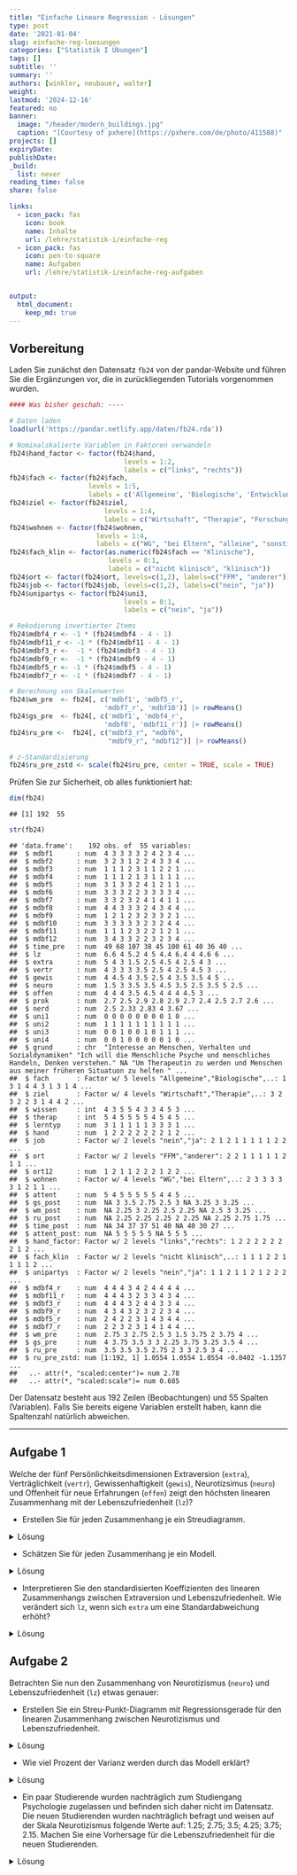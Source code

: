```yaml
---
title: "Einfache Lineare Regression - Lösungen" 
type: post
date: '2021-01-04' 
slug: einfache-reg-loesungen 
categories: ["Statistik I Übungen"] 
tags: [] 
subtitle: ''
summary: '' 
authors: [winkler, neubauer, walter] 
weight: 
lastmod: '2024-12-16'
featured: no
banner:
  image: "/header/modern_buildings.jpg"
  caption: "[Courtesy of pxhere](https://pxhere.com/de/photo/411588)"
projects: []
expiryDate: 
publishDate: 
_build:
  list: never
reading_time: false
share: false

links:
  - icon_pack: fas
    icon: book
    name: Inhalte
    url: /lehre/statistik-i/einfache-reg
  - icon_pack: fas
    icon: pen-to-square
    name: Aufgaben
    url: /lehre/statistik-i/einfache-reg-aufgaben


output:
  html_document:
    keep_md: true
---
```




## Vorbereitung

Laden Sie zunächst den Datensatz `fb24` von der pandar-Website und führen Sie die Ergänzungen vor, die in zurückliegenden Tutorials vorgenommen wurden. 


```r
#### Was bisher geschah: ----

# Daten laden
load(url('https://pandar.netlify.app/daten/fb24.rda'))  

# Nominalskalierte Variablen in Faktoren verwandeln
fb24$hand_factor <- factor(fb24$hand,
                             levels = 1:2,
                             labels = c("links", "rechts"))
fb24$fach <- factor(fb24$fach,
                    levels = 1:5,
                    labels = c('Allgemeine', 'Biologische', 'Entwicklung', 'Klinische', 'Diag./Meth.'))
fb24$ziel <- factor(fb24$ziel,
                        levels = 1:4,
                        labels = c("Wirtschaft", "Therapie", "Forschung", "Andere"))
fb24$wohnen <- factor(fb24$wohnen, 
                      levels = 1:4, 
                      labels = c("WG", "bei Eltern", "alleine", "sonstiges"))
fb24$fach_klin <- factor(as.numeric(fb24$fach == "Klinische"),
                         levels = 0:1,
                         labels = c("nicht klinisch", "klinisch"))
fb24$ort <- factor(fb24$ort, levels=c(1,2), labels=c("FFM", "anderer"))
fb24$job <- factor(fb24$job, levels=c(1,2), labels=c("nein", "ja"))
fb24$unipartys <- factor(fb24$uni3,
                             levels = 0:1,
                             labels = c("nein", "ja"))

# Rekodierung invertierter Items
fb24$mdbf4_r <- -1 * (fb24$mdbf4 - 4 - 1)
fb24$mdbf11_r <- -1 * (fb24$mdbf11 - 4 - 1)
fb24$mdbf3_r <-  -1 * (fb24$mdbf3 - 4 - 1)
fb24$mdbf9_r <-  -1 * (fb24$mdbf9 - 4 - 1)
fb24$mdbf5_r <- -1 * (fb24$mdbf5 - 4 - 1)
fb24$mdbf7_r <- -1 * (fb24$mdbf7 - 4 - 1)

# Berechnung von Skalenwerten
fb24$wm_pre  <- fb24[, c('mdbf1', 'mdbf5_r', 
                        'mdbf7_r', 'mdbf10')] |> rowMeans()
fb24$gs_pre  <- fb24[, c('mdbf1', 'mdbf4_r', 
                        'mdbf8', 'mdbf11_r')] |> rowMeans()
fb24$ru_pre <-  fb24[, c("mdbf3_r", "mdbf6", 
                         "mdbf9_r", "mdbf12")] |> rowMeans()

# z-Standardisierung
fb24$ru_pre_zstd <- scale(fb24$ru_pre, center = TRUE, scale = TRUE)
```

Prüfen Sie zur Sicherheit, ob alles funktioniert hat: 


```r
dim(fb24)
```

```
## [1] 192  55
```

```r
str(fb24)
```

```
## 'data.frame':	192 obs. of  55 variables:
##  $ mdbf1      : num  4 3 3 3 3 2 4 2 3 4 ...
##  $ mdbf2      : num  3 2 3 1 2 2 4 3 3 4 ...
##  $ mdbf3      : num  1 1 1 2 3 1 1 2 2 1 ...
##  $ mdbf4      : num  1 1 1 2 1 3 1 1 1 1 ...
##  $ mdbf5      : num  3 1 3 3 2 4 1 2 1 1 ...
##  $ mdbf6      : num  3 3 3 2 2 3 3 3 3 4 ...
##  $ mdbf7      : num  3 3 2 3 2 4 1 4 1 1 ...
##  $ mdbf8      : num  4 4 3 3 3 2 4 3 4 4 ...
##  $ mdbf9      : num  1 2 1 2 3 2 3 3 2 1 ...
##  $ mdbf10     : num  3 3 3 3 3 2 3 2 4 4 ...
##  $ mdbf11     : num  1 1 1 2 3 2 2 1 2 1 ...
##  $ mdbf12     : num  3 4 3 3 2 2 3 2 3 4 ...
##  $ time_pre   : num  49 68 107 38 45 100 61 40 36 40 ...
##  $ lz         : num  6.6 4 5.2 4 5 4.4 6.4 4 4.6 6 ...
##  $ extra      : num  5 4 3 1.5 2.5 4.5 4 2.5 4 3 ...
##  $ vertr      : num  4 3 3 3 3.5 2.5 4 2.5 4.5 3 ...
##  $ gewis      : num  4 4.5 4 3.5 2.5 4 3.5 3.5 4 5 ...
##  $ neuro      : num  1.5 3 3.5 3.5 4.5 3.5 2.5 3.5 5 2.5 ...
##  $ offen      : num  4 4 4 3.5 4.5 4 4 4 4.5 3 ...
##  $ prok       : num  2.7 2.5 2.9 2.8 2.9 2.7 2.4 2.5 2.7 2.6 ...
##  $ nerd       : num  2.5 2.33 2.83 4 3.67 ...
##  $ uni1       : num  0 0 0 0 0 0 0 0 1 0 ...
##  $ uni2       : num  1 1 1 1 1 1 1 1 1 1 ...
##  $ uni3       : num  0 0 1 0 0 1 0 1 1 1 ...
##  $ uni4       : num  0 0 1 0 0 0 0 0 1 0 ...
##  $ grund      : chr  "Interesse an Menschen, Verhalten und Sozialdynamiken" "Ich will die Menschliche Psyche und menschliches Handeln, Denken verstehen." NA "Um Therapeutin zu werden und Menschen aus meiner früheren Situatuon zu helfen " ...
##  $ fach       : Factor w/ 5 levels "Allgemeine","Biologische",..: 1 3 1 4 4 3 1 3 1 4 ...
##  $ ziel       : Factor w/ 4 levels "Wirtschaft","Therapie",..: 3 2 3 2 2 3 1 4 4 2 ...
##  $ wissen     : int  4 3 5 5 4 3 3 4 5 3 ...
##  $ therap     : int  5 4 5 5 5 5 4 5 4 5 ...
##  $ lerntyp    : num  3 1 1 1 1 1 3 3 3 1 ...
##  $ hand       : num  1 2 2 2 2 2 2 2 1 2 ...
##  $ job        : Factor w/ 2 levels "nein","ja": 2 1 2 1 1 1 1 1 2 2 ...
##  $ ort        : Factor w/ 2 levels "FFM","anderer": 2 2 1 1 1 1 1 2 1 1 ...
##  $ ort12      : num  1 2 1 1 2 2 2 1 2 2 ...
##  $ wohnen     : Factor w/ 4 levels "WG","bei Eltern",..: 2 3 3 3 3 3 1 2 1 1 ...
##  $ attent     : num  5 4 5 5 5 5 5 4 4 5 ...
##  $ gs_post    : num  NA 3 3.5 2.75 2.5 3 NA 3.25 3 3.25 ...
##  $ wm_post    : num  NA 2.25 3 2.25 2.5 2.25 NA 2.5 3 3.25 ...
##  $ ru_post    : num  NA 2.25 2.25 2.25 2 2.25 NA 2.25 2.75 1.75 ...
##  $ time_post  : num  NA 34 37 37 51 40 NA 40 30 27 ...
##  $ attent_post: num  NA 5 5 5 5 5 NA 5 5 5 ...
##  $ hand_factor: Factor w/ 2 levels "links","rechts": 1 2 2 2 2 2 2 2 1 2 ...
##  $ fach_klin  : Factor w/ 2 levels "nicht klinisch",..: 1 1 1 2 2 1 1 1 1 2 ...
##  $ unipartys  : Factor w/ 2 levels "nein","ja": 1 1 2 1 1 2 1 2 2 2 ...
##  $ mdbf4_r    : num  4 4 4 3 4 2 4 4 4 4 ...
##  $ mdbf11_r   : num  4 4 4 3 2 3 3 4 3 4 ...
##  $ mdbf3_r    : num  4 4 4 3 2 4 4 3 3 4 ...
##  $ mdbf9_r    : num  4 3 4 3 2 3 2 2 3 4 ...
##  $ mdbf5_r    : num  2 4 2 2 3 1 4 3 4 4 ...
##  $ mdbf7_r    : num  2 2 3 2 3 1 4 1 4 4 ...
##  $ wm_pre     : num  2.75 3 2.75 2.5 3 1.5 3.75 2 3.75 4 ...
##  $ gs_pre     : num  4 3.75 3.5 3 3 2.25 3.75 3.25 3.5 4 ...
##  $ ru_pre     : num  3.5 3.5 3.5 2.75 2 3 3 2.5 3 4 ...
##  $ ru_pre_zstd: num [1:192, 1] 1.0554 1.0554 1.0554 -0.0402 -1.1357 ...
##   ..- attr(*, "scaled:center")= num 2.78
##   ..- attr(*, "scaled:scale")= num 0.685
```

Der Datensatz besteht aus 192 Zeilen (Beobachtungen) und 55 Spalten (Variablen). Falls Sie bereits eigene Variablen erstellt haben, kann die Spaltenzahl natürlich abweichen.

***
    
   
## Aufgabe 1
Welche der fünf Persönlichkeitsdimensionen Extraversion (`extra`), Verträglichkeit (`vertr`), Gewissenhaftigkeit (`gewis`), Neurotizsimus (`neuro`) und Offenheit für neue Erfahrungen (`offen`) zeigt den höchsten linearen Zusammenhang mit der Lebenszufriedenheit (`lz`)?

  * Erstellen Sie für jeden Zusammenhang je ein Streudiagramm.

<details><summary>Lösung</summary>

**`extra`:**

```r
plot(fb24$extra, fb24$lz, xlim = c(0, 6), ylim = c(0, 7), pch = 19)
```

![](/lehre/statistik-i/einfache-reg-loesungen_files/figure-html/unnamed-chunk-3-1.png)<!-- -->

**`vertr`:**

```r
plot(fb24$vertr, fb24$lz, xlim = c(0, 6), ylim = c(0, 7), pch = 19)
```

![](/lehre/statistik-i/einfache-reg-loesungen_files/figure-html/unnamed-chunk-4-1.png)<!-- -->

**`gewis`:**

```r
plot(fb24$gewis, fb24$lz, xlim = c(0, 6), ylim = c(0, 7), pch = 19)
```

![](/lehre/statistik-i/einfache-reg-loesungen_files/figure-html/unnamed-chunk-5-1.png)<!-- -->

**`neuro`:**

```r
plot(fb24$neuro, fb24$lz, xlim = c(0, 6), ylim = c(0, 7), pch = 19)
```

![](/lehre/statistik-i/einfache-reg-loesungen_files/figure-html/unnamed-chunk-6-1.png)<!-- -->

**`intel`:**

```r
plot(fb24$offen, fb24$lz, xlim = c(0, 6), ylim = c(0, 7), pch = 19)
```

![](/lehre/statistik-i/einfache-reg-loesungen_files/figure-html/unnamed-chunk-7-1.png)<!-- -->

</details>

  * Schätzen Sie für jeden Zusammenhang je ein Modell.

<details><summary>Lösung</summary>

**`extra`:**

```r
fme <- lm(lz ~ extra, fb24)
summary(fme)
```

```
## 
## Call:
## lm(formula = lz ~ extra, data = fb24)
## 
## Residuals:
##     Min      1Q  Median 
## -3.0204 -0.6463  0.1537 
##      3Q     Max 
##  0.7408  2.0572 
## 
## Coefficients:
##             Estimate
## (Intercept)  3.43939
## extra        0.45172
##             Std. Error
## (Intercept)    0.25842
## extra          0.07532
##             t value Pr(>|t|)
## (Intercept)  13.309  < 2e-16
## extra         5.998 9.99e-09
##                
## (Intercept) ***
## extra       ***
## ---
## Signif. codes:  
##   0 '***' 0.001 '**' 0.01
##   '*' 0.05 '.' 0.1 ' ' 1
## 
## Residual standard error: 1.057 on 189 degrees of freedom
##   (1 Beobachtung als fehlend gelöscht)
## Multiple R-squared:  0.1599,	Adjusted R-squared:  0.1554 
## F-statistic: 35.97 on 1 and 189 DF,  p-value: 9.992e-09
```

**`vertr`:**

```r
fmv <- lm(lz ~ vertr, fb24)
summary(fmv)
```

```
## 
## Call:
## lm(formula = lz ~ vertr, data = fb24)
## 
## Residuals:
##      Min       1Q   Median 
## -3.04951 -0.67250  0.07616 
##       3Q      Max 
##  0.85049  2.12750 
## 
## Coefficients:
##             Estimate
## (Intercept)   4.0442
## vertr         0.2513
##             Std. Error
## (Intercept)     0.3588
## vertr           0.1003
##             t value Pr(>|t|)
## (Intercept)  11.271   <2e-16
## vertr         2.507    0.013
##                
## (Intercept) ***
## vertr       *  
## ---
## Signif. codes:  
##   0 '***' 0.001 '**' 0.01
##   '*' 0.05 '.' 0.1 ' ' 1
## 
## Residual standard error: 1.134 on 189 degrees of freedom
##   (1 Beobachtung als fehlend gelöscht)
## Multiple R-squared:  0.03218,	Adjusted R-squared:  0.02706 
## F-statistic: 6.285 on 1 and 189 DF,  p-value: 0.01302
```

**`gewis`:**

```r
fmg <- lm(lz ~ gewis, fb24)
summary(fmg)
```

```
## 
## Call:
## lm(formula = lz ~ gewis, data = fb24)
## 
## Residuals:
##     Min      1Q  Median 
## -3.0219 -0.6895  0.1105 
##      3Q     Max 
##  0.8766  2.2090 
## 
## Coefficients:
##             Estimate
## (Intercept)  3.76025
## gewis        0.33232
##             Std. Error
## (Intercept)    0.32588
## gewis          0.09049
##             t value Pr(>|t|)
## (Intercept)  11.539  < 2e-16
## gewis         3.673 0.000312
##                
## (Intercept) ***
## gewis       ***
## ---
## Signif. codes:  
##   0 '***' 0.001 '**' 0.01
##   '*' 0.05 '.' 0.1 ' ' 1
## 
## Residual standard error: 1.114 on 189 degrees of freedom
##   (1 Beobachtung als fehlend gelöscht)
## Multiple R-squared:  0.06661,	Adjusted R-squared:  0.06167 
## F-statistic: 13.49 on 1 and 189 DF,  p-value: 0.0003125
```

**`neuro`:**

```r
fmn <- lm(lz ~ neuro, fb24)
summary(fmn)
```

```
## 
## Call:
## lm(formula = lz ~ neuro, data = fb24)
## 
## Residuals:
##     Min      1Q  Median 
## -2.7780 -0.7258  0.1699 
##      3Q     Max 
##  0.7481  2.2827 
## 
## Coefficients:
##             Estimate
## (Intercept)   6.6387
## neuro        -0.5043
##             Std. Error
## (Intercept)     0.2843
## neuro           0.0804
##             t value Pr(>|t|)
## (Intercept)  23.347  < 2e-16
## neuro        -6.272 2.37e-09
##                
## (Intercept) ***
## neuro       ***
## ---
## Signif. codes:  
##   0 '***' 0.001 '**' 0.01
##   '*' 0.05 '.' 0.1 ' ' 1
## 
## Residual standard error: 1.049 on 189 degrees of freedom
##   (1 Beobachtung als fehlend gelöscht)
## Multiple R-squared:  0.1723,	Adjusted R-squared:  0.1679 
## F-statistic: 39.34 on 1 and 189 DF,  p-value: 2.368e-09
```

**`intel`:**

```r
fmo <- lm(lz ~ offen, fb24)
summary(fmo)
```

```
## 
## Call:
## lm(formula = lz ~ offen, data = fb24)
## 
## Residuals:
##      Min       1Q   Median 
## -3.02651 -0.71322  0.01824 
##       3Q      Max 
##  0.81824  2.01824 
## 
## Coefficients:
##             Estimate
## (Intercept)  4.57896
## offen        0.08951
##             Std. Error
## (Intercept)    0.33563
## offen          0.08537
##             t value Pr(>|t|)
## (Intercept)  13.643   <2e-16
## offen         1.049    0.296
##                
## (Intercept) ***
## offen          
## ---
## Signif. codes:  
##   0 '***' 0.001 '**' 0.01
##   '*' 0.05 '.' 0.1 ' ' 1
## 
## Residual standard error: 1.149 on 189 degrees of freedom
##   (1 Beobachtung als fehlend gelöscht)
## Multiple R-squared:  0.005783,	Adjusted R-squared:  0.0005228 
## F-statistic: 1.099 on 1 and 189 DF,  p-value: 0.2957
```
Wenn wir die Koeffizienten der Modelle vergleichen, sehen wir, dass `extra` den stärksten linearen Zusammenhang mit `lz` aufweist (Hinweis: für den Vergleich der Modelle vergleichen wir den Determinationskoeffizienten der fünf Modelle = Multiple R-squared im R-Output! Dieser ist für das Modell mit dem Prädiktor Extraversion am höchsten)

</details>

  * Interpretieren Sie den standardisierten Koeffizienten des linearen Zusammenhangs zwischen Extraversion und Lebenszufriedenheit. Wie verändert sich `lz`, wenn sich `extra` um eine Standardabweichung erhöht?
 
<details><summary>Lösung</summary>

Für diese Aufgabe gibt es zwei Lösungsansätze.

1. Das Einbauen der scale()-Funktion in unser Regressionsmodell.

2. Das Verwenden der lm.beta()-Funktion aus dem gleichnamigen Paket.

Es gilt zu Beachten:
Wenn wir die Lösung zwischen den zwei Ansätzen vergleichen, ist der Wert des standardisierten Koeffizienten nicht exakt gleich.
Dies ist der Fall, weil bei der standardisierten Regression mithilfe der lm()- und scale()-Befehle, das Intercept noch mitgeschätzt wird und sich dadurch auch auf die Schätzung des Koeffizienten auswirkt. Dies sollte sich aber in der Regel erst in den hinteren Nachkommastellen auswirken, sodass es für die Interpretation der Größe des Koeffizienten für gewöhnlich keine relevante Rolle spielt.


Zu 1:

```r
sfme <- lm(scale(lz) ~ scale(extra), fb24)
sfme
```

```
## 
## Call:
## lm(formula = scale(lz) ~ scale(extra), data = fb24)
## 
## Coefficients:
##  (Intercept)  scale(extra)  
##   -5.044e-16     3.999e-01
```


Zu 2:

Für die Lösung der Aufgabe verwenden wir die lm.beta() Funktion. Diese stammt aus dem lm.beta-Paket, welches installiert und dann geladen werden muss.

```r
library(lm.beta)

sfme2 <- lm.beta(fme)
summary(sfme2)         # reg |> lm.beta() |> summary()
```

```
## 
## Call:
## lm(formula = lz ~ extra, data = fb24)
## 
## Residuals:
##     Min      1Q  Median 
## -3.0204 -0.6463  0.1537 
##      3Q     Max 
##  0.7408  2.0572 
## 
## Coefficients:
##             Estimate
## (Intercept)  3.43939
## extra        0.45172
##             Standardized
## (Intercept)           NA
## extra            0.39986
##             Std. Error
## (Intercept)    0.25842
## extra          0.07532
##             t value Pr(>|t|)
## (Intercept)  13.309  < 2e-16
## extra         5.998 9.99e-09
##                
## (Intercept) ***
## extra       ***
## ---
## Signif. codes:  
##   0 '***' 0.001 '**' 0.01
##   '*' 0.05 '.' 0.1 ' ' 1
## 
## Residual standard error: 1.057 on 189 degrees of freedom
##   (1 Beobachtung als fehlend gelöscht)
## Multiple R-squared:  0.1599,	Adjusted R-squared:  0.1554 
## F-statistic: 35.97 on 1 and 189 DF,  p-value: 9.992e-09
```

lm.beta()  ergänzt den Output der lm()-Funktion an der Stelle der Koeffizienten um die Spalte "Standardized". Dieser können wir den standardisierten Koeffizienten des linearen Zusammenhangs zwischen Extraversion und Lebenszufriedenheit entnehmen.

Wenn sich die Variable `extra` um eine Standardabweichung verändert, verändert sich das Kriterium `lz` um 0.4 Standardabweichungen.

</details>

## Aufgabe 2

Betrachten Sie nun den Zusammenhang von Neurotizismus (`neuro`) und Lebenszufriedenheit (`lz`) etwas genauer:

  * Erstellen Sie ein Streu-Punkt-Diagramm  mit Regressionsgerade für den linearen Zusammenhang zwischen Neurotizismus und Lebenszufriedenheit.

<details><summary>Lösung</summary>


```r
plot(fb24$neuro, fb24$lz, xlim = c(0, 6), ylim = c(0, 7), pch = 19)
abline(fmn, col = "red")
```

![](/lehre/statistik-i/einfache-reg-loesungen_files/figure-html/unnamed-chunk-15-1.png)<!-- -->

</details>

  * Wie viel Prozent der Varianz werden durch das Modell erklärt?

<details><summary>Lösung</summary>


```r
summary(fmn)
```

```
## 
## Call:
## lm(formula = lz ~ neuro, data = fb24)
## 
## Residuals:
##     Min      1Q  Median 
## -2.7780 -0.7258  0.1699 
##      3Q     Max 
##  0.7481  2.2827 
## 
## Coefficients:
##             Estimate
## (Intercept)   6.6387
## neuro        -0.5043
##             Std. Error
## (Intercept)     0.2843
## neuro           0.0804
##             t value Pr(>|t|)
## (Intercept)  23.347  < 2e-16
## neuro        -6.272 2.37e-09
##                
## (Intercept) ***
## neuro       ***
## ---
## Signif. codes:  
##   0 '***' 0.001 '**' 0.01
##   '*' 0.05 '.' 0.1 ' ' 1
## 
## Residual standard error: 1.049 on 189 degrees of freedom
##   (1 Beobachtung als fehlend gelöscht)
## Multiple R-squared:  0.1723,	Adjusted R-squared:  0.1679 
## F-statistic: 39.34 on 1 and 189 DF,  p-value: 2.368e-09
```

$\rightarrow$ Das Modell erklärt 17.23% der Varianz in Lebenszufriedenheit durch Neurotizismus.

</details>

  * Ein paar Studierende wurden nachträglich zum Studiengang Psychologie zugelassen und befinden sich daher nicht im Datensatz. Die neuen Studierenden wurden nachträglich befragt und weisen auf der Skala Neurotizismus folgende Werte auf: 1.25; 2.75; 3.5; 4.25; 3.75; 2.15. Machen Sie eine Vorhersage für die Lebenszufriedenheit für die neuen Studierenden.

<details><summary>Lösung</summary>


```r
new <- data.frame(neuro = c(1.25, 2.75, 3.5, 4.25, 3.75, 2.15))
predict(fmn, newdata = new)
```

```
##        1        2        3 
## 6.008326 5.251903 4.873691 
##        4        5        6 
## 4.495480 4.747621 5.554472
```

</details> 
